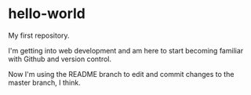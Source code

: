 # hello-world
My first repository.

I'm getting into web development and am here to start becoming familiar with Github and version control.

Now I'm using the README branch to edit and commit changes to the master branch, I think.

